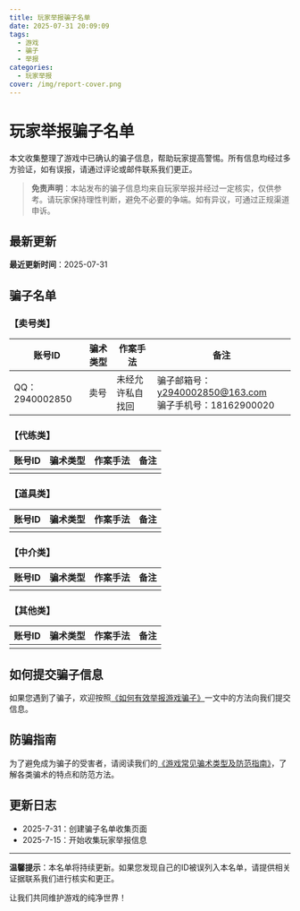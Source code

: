 ```yaml
---
title: 玩家举报骗子名单
date: 2025-07-31 20:09:09
tags: 
  - 游戏
  - 骗子
  - 举报
categories: 
  - 玩家举报
cover: /img/report-cover.png
---
```


# 玩家举报骗子名单

本文收集整理了游戏中已确认的骗子信息，帮助玩家提高警惕。所有信息均经过多方验证，如有误报，请通过评论或邮件联系我们更正。

> **免责声明**：本站发布的骗子信息均来自玩家举报并经过一定核实，仅供参考。请玩家保持理性判断，避免不必要的争端。如有异议，可通过正规渠道申诉。

## 最新更新

**最近更新时间**：2025-07-31

## 骗子名单

### 【卖号类】

| 账号ID | 骗术类型 | 作案手法 | 备注 |
|--------|----------|----------|----------|
| QQ：2940002850 | 卖号 | 未经允许私自找回 | 骗子邮箱号：y2940002850@163.com<br>骗子手机号：18162900020 |

### 【代练类】

| 账号ID | 骗术类型 | 作案手法 | 备注 |
|--------|----------|----------|----------|
| | | | |

### 【道具类】

| 账号ID | 骗术类型 | 作案手法 | 备注 |
|--------|----------|----------|----------|
| | | | |

### 【中介类】

| 账号ID | 骗术类型 | 作案手法 | 备注 |
|--------|----------|----------|----------|
| | | | |

### 【其他类】

| 账号ID | 骗术类型 | 作案手法 | 备注 |
|--------|----------|----------|----------|
| | | | |

## 如何提交骗子信息

如果您遇到了骗子，欢迎按照[《如何有效举报游戏骗子》](/report-scammer/)一文中的方法向我们提交信息。

## 防骗指南

为了避免成为骗子的受害者，请阅读我们的[《游戏常见骗术类型及防范指南》](/scammer-types/)，了解各类骗术的特点和防范方法。

## 更新日志

- 2025-7-31：创建骗子名单收集页面
- 2025-7-15：开始收集玩家举报信息

---

**温馨提示**：本名单将持续更新。如果您发现自己的ID被误列入本名单，请提供相关证据联系我们进行核实和更正。

让我们共同维护游戏的纯净世界！ 